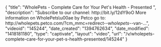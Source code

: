 {
    "title": "WholePets - Complete Care for Your Pet's Health - Presented ",
    "description": "Subscribe to our channel: http:\/\/bit.ly\/12dY9oO More information on WholePets\u00ae by Petco go to: http:\/\/wholepets.petco.com\/?cm_mmc=redirect-_-wholepets-_-van-...",
    "videoid": "145244",
    "date_created": "1394762634",
    "date_modified": "1418181180",
    "type": "captivate",
    "layout": "video",
    "url": "\/v\/wholepets-complete-care-for-your-pet-s-health-presented\/145244"
}